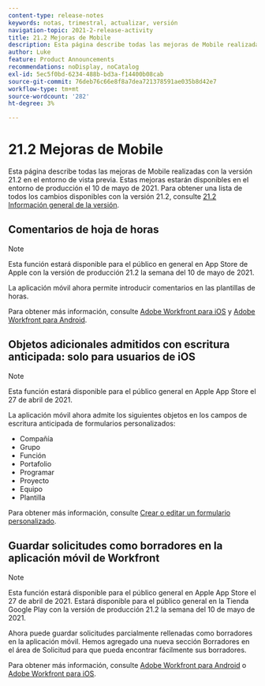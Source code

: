 ```yaml
---
content-type: release-notes
keywords: notas, trimestral, actualizar, versión
navigation-topic: 2021-2-release-activity
title: 21.2 Mejoras de Mobile
description: Esta página describe todas las mejoras de Mobile realizadas con la versión 21.2 en el entorno de vista previa. Estas mejoras estarán disponibles en el entorno de producción el 10 de mayo de 2021. Para obtener una lista de todos los cambios disponibles con la versión 21.2, consulte Información general de la versión 21.2.
author: Luke
feature: Product Announcements
recommendations: noDisplay, noCatalog
exl-id: 5ec5f0bd-6234-488b-bd3a-f14400b08cab
source-git-commit: 76deb76c66e8f8a7dea721378591ae035b8d42e7
workflow-type: tm+mt
source-wordcount: '282'
ht-degree: 3%

---
```


# 21.2 Mejoras de Mobile

Esta página describe todas las mejoras de Mobile realizadas con la versión 21.2 en el entorno de vista previa. Estas mejoras estarán disponibles en el entorno de producción el 10 de mayo de 2021. Para obtener una lista de todos los cambios disponibles con la versión 21.2, consulte [21.2 Información general de la versión](../../../product-announcements/product-releases/21.2-release-activity/21-2-release-overview.md).

## Comentarios de hoja de horas

>[!NOTE]
>
>Esta función estará disponible para el público en general en App Store de Apple con la versión de producción 21.2 la semana del 10 de mayo de 2021.

La aplicación móvil ahora permite introducir comentarios en las plantillas de horas.

Para obtener más información, consulte [Adobe Workfront para iOS](../../../workfront-basics/mobile-apps/using-the-workfront-mobile-app/workfront-for-ios.md) y [Adobe Workfront para Android](../../../workfront-basics/mobile-apps/using-the-workfront-mobile-app/workfront-for-android.md).

## Objetos adicionales admitidos con escritura anticipada: solo para usuarios de iOS

>[!NOTE]
>
>Esta función estará disponible para el público general en Apple App Store el 27 de abril de 2021.

La aplicación móvil ahora admite los siguientes objetos en los campos de escritura anticipada de formularios personalizados:

* Compañía
* Grupo
* Función
* Portafolio
* Programar
* Proyecto
* Equipo
* Plantilla

Para obtener más información, consulte [Crear o editar un formulario personalizado](../../../administration-and-setup/customize-workfront/create-manage-custom-forms/create-or-edit-a-custom-form.md).

## Guardar solicitudes como borradores en la aplicación móvil de Workfront

>[!NOTE]
>
>Esta función estará disponible para el público general en Apple App Store el 27 de abril de 2021. Estará disponible para el público general en la Tienda Google Play con la versión de producción 21.2 la semana del 10 de mayo de 2021.

Ahora puede guardar solicitudes parcialmente rellenadas como borradores en la aplicación móvil. Hemos agregado una nueva sección Borradores en el área de Solicitud para que pueda encontrar fácilmente sus borradores.

Para obtener más información, consulte [Adobe Workfront para Android](../../../workfront-basics/mobile-apps/using-the-workfront-mobile-app/workfront-for-android.md) o [Adobe Workfront para iOS](../../../workfront-basics/mobile-apps/using-the-workfront-mobile-app/workfront-for-ios.md).
